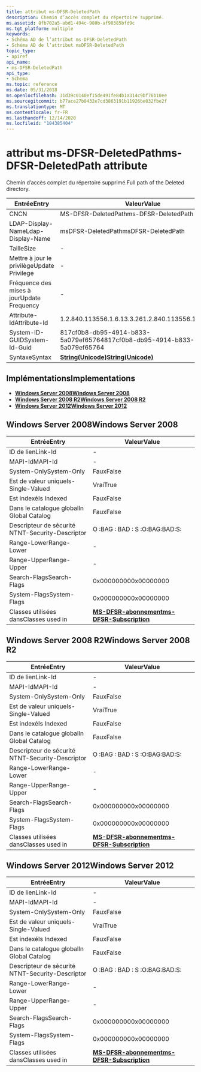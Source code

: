 ```yaml
---
title: attribut ms-DFSR-DeletedPath
description: Chemin d’accès complet du répertoire supprimé.
ms.assetid: 8fb702a5-abd1-494c-980b-af90385bfd9c
ms.tgt_platform: multiple
keywords:
- Schéma AD de l’attribut ms-DFSR-DeletedPath
- Schéma AD de l’attribut msDFSR-DeletedPath
topic_type:
- apiref
api_name:
- ms-DFSR-DeletedPath
api_type:
- Schema
ms.topic: reference
ms.date: 05/31/2018
ms.openlocfilehash: 31d39c0140ef15de491fe84b1a314c9bf76b10ee
ms.sourcegitcommit: b77ace27b0432e7cd3863191b11926be032fbe2f
ms.translationtype: MT
ms.contentlocale: fr-FR
ms.lasthandoff: 12/14/2020
ms.locfileid: "104385404"
---
```

# <a name="ms-dfsr-deletedpath-attribute"></a><span data-ttu-id="92104-105">attribut ms-DFSR-DeletedPath</span><span class="sxs-lookup"><span data-stu-id="92104-105">ms-DFSR-DeletedPath attribute</span></span>

<span data-ttu-id="92104-106">Chemin d’accès complet du répertoire supprimé.</span><span class="sxs-lookup"><span data-stu-id="92104-106">Full path of the Deleted directory.</span></span>



| <span data-ttu-id="92104-107">Entrée</span><span class="sxs-lookup"><span data-stu-id="92104-107">Entry</span></span> | <span data-ttu-id="92104-108">Valeur</span><span class="sxs-lookup"><span data-stu-id="92104-108">Value</span></span> |
|-------------------|---------------------------------------------|
| <span data-ttu-id="92104-109">CN</span><span class="sxs-lookup"><span data-stu-id="92104-109">CN</span></span>                | <span data-ttu-id="92104-110">MS-DFSR-DeletedPath</span><span class="sxs-lookup"><span data-stu-id="92104-110">ms-DFSR-DeletedPath</span></span>                         |
| <span data-ttu-id="92104-111">LDAP-Display-Name</span><span class="sxs-lookup"><span data-stu-id="92104-111">Ldap-Display-Name</span></span> | <span data-ttu-id="92104-112">msDFSR-DeletedPath</span><span class="sxs-lookup"><span data-stu-id="92104-112">msDFSR-DeletedPath</span></span>                          |
| <span data-ttu-id="92104-113">Taille</span><span class="sxs-lookup"><span data-stu-id="92104-113">Size</span></span>              | \-                                          |
| <span data-ttu-id="92104-114">Mettre à jour le privilège</span><span class="sxs-lookup"><span data-stu-id="92104-114">Update Privilege</span></span>  | \-                                          |
| <span data-ttu-id="92104-115">Fréquence des mises à jour</span><span class="sxs-lookup"><span data-stu-id="92104-115">Update Frequency</span></span>  | \-                                          |
| <span data-ttu-id="92104-116">Attribute-Id</span><span class="sxs-lookup"><span data-stu-id="92104-116">Attribute-Id</span></span>      | <span data-ttu-id="92104-117">1.2.840.113556.1.6.13.3.26</span><span class="sxs-lookup"><span data-stu-id="92104-117">1.2.840.113556.1.6.13.3.26</span></span>                  |
| <span data-ttu-id="92104-118">System-ID-GUID</span><span class="sxs-lookup"><span data-stu-id="92104-118">System-Id-Guid</span></span>    | <span data-ttu-id="92104-119">817cf0b8-db95-4914-b833-5a079ef65764</span><span class="sxs-lookup"><span data-stu-id="92104-119">817cf0b8-db95-4914-b833-5a079ef65764</span></span>        |
| <span data-ttu-id="92104-120">Syntaxe</span><span class="sxs-lookup"><span data-stu-id="92104-120">Syntax</span></span>            | [<span data-ttu-id="92104-121">**String(Unicode)**</span><span class="sxs-lookup"><span data-stu-id="92104-121">**String(Unicode)**</span></span>](s-string-unicode.md) |



## <a name="implementations"></a><span data-ttu-id="92104-122">Implémentations</span><span class="sxs-lookup"><span data-stu-id="92104-122">Implementations</span></span>

-   [<span data-ttu-id="92104-123">**Windows Server 2008**</span><span class="sxs-lookup"><span data-stu-id="92104-123">**Windows Server 2008**</span></span>](#windows-server-2008)
-   [<span data-ttu-id="92104-124">**Windows Server 2008 R2**</span><span class="sxs-lookup"><span data-stu-id="92104-124">**Windows Server 2008 R2**</span></span>](#windows-server-2008-r2)
-   [<span data-ttu-id="92104-125">**Windows Server 2012**</span><span class="sxs-lookup"><span data-stu-id="92104-125">**Windows Server 2012**</span></span>](#windows-server-2012)

## <a name="windows-server-2008"></a><span data-ttu-id="92104-126">Windows Server 2008</span><span class="sxs-lookup"><span data-stu-id="92104-126">Windows Server 2008</span></span>



| <span data-ttu-id="92104-127">Entrée</span><span class="sxs-lookup"><span data-stu-id="92104-127">Entry</span></span> | <span data-ttu-id="92104-128">Valeur</span><span class="sxs-lookup"><span data-stu-id="92104-128">Value</span></span> |
|------------------------|------------------------------------------------------------------|
| <span data-ttu-id="92104-129">ID de lien</span><span class="sxs-lookup"><span data-stu-id="92104-129">Link-Id</span></span>                | \-                                                               |
| <span data-ttu-id="92104-130">MAPI-Id</span><span class="sxs-lookup"><span data-stu-id="92104-130">MAPI-Id</span></span>                | \-                                                               |
| <span data-ttu-id="92104-131">System-Only</span><span class="sxs-lookup"><span data-stu-id="92104-131">System-Only</span></span>            | <span data-ttu-id="92104-132">Faux</span><span class="sxs-lookup"><span data-stu-id="92104-132">False</span></span>                                                            |
| <span data-ttu-id="92104-133">Est de valeur unique</span><span class="sxs-lookup"><span data-stu-id="92104-133">Is-Single-Valued</span></span>       | <span data-ttu-id="92104-134">Vrai</span><span class="sxs-lookup"><span data-stu-id="92104-134">True</span></span>                                                             |
| <span data-ttu-id="92104-135">Est indexé</span><span class="sxs-lookup"><span data-stu-id="92104-135">Is Indexed</span></span>             | <span data-ttu-id="92104-136">Faux</span><span class="sxs-lookup"><span data-stu-id="92104-136">False</span></span>                                                            |
| <span data-ttu-id="92104-137">Dans le catalogue global</span><span class="sxs-lookup"><span data-stu-id="92104-137">In Global Catalog</span></span>      | <span data-ttu-id="92104-138">Faux</span><span class="sxs-lookup"><span data-stu-id="92104-138">False</span></span>                                                            |
| <span data-ttu-id="92104-139">Descripteur de sécurité NT</span><span class="sxs-lookup"><span data-stu-id="92104-139">NT-Security-Descriptor</span></span> | <span data-ttu-id="92104-140">O :BAG : BAD : S :</span><span class="sxs-lookup"><span data-stu-id="92104-140">O:BAG:BAD:S:</span></span>                                                     |
| <span data-ttu-id="92104-141">Range-Lower</span><span class="sxs-lookup"><span data-stu-id="92104-141">Range-Lower</span></span>            | \-                                                               |
| <span data-ttu-id="92104-142">Range-Upper</span><span class="sxs-lookup"><span data-stu-id="92104-142">Range-Upper</span></span>            | \-                                                               |
| <span data-ttu-id="92104-143">Search-Flags</span><span class="sxs-lookup"><span data-stu-id="92104-143">Search-Flags</span></span>           | <span data-ttu-id="92104-144">0x00000000</span><span class="sxs-lookup"><span data-stu-id="92104-144">0x00000000</span></span>                                                       |
| <span data-ttu-id="92104-145">System-Flags</span><span class="sxs-lookup"><span data-stu-id="92104-145">System-Flags</span></span>           | <span data-ttu-id="92104-146">0x00000000</span><span class="sxs-lookup"><span data-stu-id="92104-146">0x00000000</span></span>                                                       |
| <span data-ttu-id="92104-147">Classes utilisées dans</span><span class="sxs-lookup"><span data-stu-id="92104-147">Classes used in</span></span>        | [<span data-ttu-id="92104-148">**MS-DFSR-abonnement**</span><span class="sxs-lookup"><span data-stu-id="92104-148">**ms-DFSR-Subscription**</span></span>](c-msdfsr-subscription.md)<br/> |



## <a name="windows-server-2008-r2"></a><span data-ttu-id="92104-149">Windows Server 2008 R2</span><span class="sxs-lookup"><span data-stu-id="92104-149">Windows Server 2008 R2</span></span>



| <span data-ttu-id="92104-150">Entrée</span><span class="sxs-lookup"><span data-stu-id="92104-150">Entry</span></span> | <span data-ttu-id="92104-151">Valeur</span><span class="sxs-lookup"><span data-stu-id="92104-151">Value</span></span> |
|------------------------|------------------------------------------------------------------|
| <span data-ttu-id="92104-152">ID de lien</span><span class="sxs-lookup"><span data-stu-id="92104-152">Link-Id</span></span>                | \-                                                               |
| <span data-ttu-id="92104-153">MAPI-Id</span><span class="sxs-lookup"><span data-stu-id="92104-153">MAPI-Id</span></span>                | \-                                                               |
| <span data-ttu-id="92104-154">System-Only</span><span class="sxs-lookup"><span data-stu-id="92104-154">System-Only</span></span>            | <span data-ttu-id="92104-155">Faux</span><span class="sxs-lookup"><span data-stu-id="92104-155">False</span></span>                                                            |
| <span data-ttu-id="92104-156">Est de valeur unique</span><span class="sxs-lookup"><span data-stu-id="92104-156">Is-Single-Valued</span></span>       | <span data-ttu-id="92104-157">Vrai</span><span class="sxs-lookup"><span data-stu-id="92104-157">True</span></span>                                                             |
| <span data-ttu-id="92104-158">Est indexé</span><span class="sxs-lookup"><span data-stu-id="92104-158">Is Indexed</span></span>             | <span data-ttu-id="92104-159">Faux</span><span class="sxs-lookup"><span data-stu-id="92104-159">False</span></span>                                                            |
| <span data-ttu-id="92104-160">Dans le catalogue global</span><span class="sxs-lookup"><span data-stu-id="92104-160">In Global Catalog</span></span>      | <span data-ttu-id="92104-161">Faux</span><span class="sxs-lookup"><span data-stu-id="92104-161">False</span></span>                                                            |
| <span data-ttu-id="92104-162">Descripteur de sécurité NT</span><span class="sxs-lookup"><span data-stu-id="92104-162">NT-Security-Descriptor</span></span> | <span data-ttu-id="92104-163">O :BAG : BAD : S :</span><span class="sxs-lookup"><span data-stu-id="92104-163">O:BAG:BAD:S:</span></span>                                                     |
| <span data-ttu-id="92104-164">Range-Lower</span><span class="sxs-lookup"><span data-stu-id="92104-164">Range-Lower</span></span>            | \-                                                               |
| <span data-ttu-id="92104-165">Range-Upper</span><span class="sxs-lookup"><span data-stu-id="92104-165">Range-Upper</span></span>            | \-                                                               |
| <span data-ttu-id="92104-166">Search-Flags</span><span class="sxs-lookup"><span data-stu-id="92104-166">Search-Flags</span></span>           | <span data-ttu-id="92104-167">0x00000000</span><span class="sxs-lookup"><span data-stu-id="92104-167">0x00000000</span></span>                                                       |
| <span data-ttu-id="92104-168">System-Flags</span><span class="sxs-lookup"><span data-stu-id="92104-168">System-Flags</span></span>           | <span data-ttu-id="92104-169">0x00000000</span><span class="sxs-lookup"><span data-stu-id="92104-169">0x00000000</span></span>                                                       |
| <span data-ttu-id="92104-170">Classes utilisées dans</span><span class="sxs-lookup"><span data-stu-id="92104-170">Classes used in</span></span>        | [<span data-ttu-id="92104-171">**MS-DFSR-abonnement**</span><span class="sxs-lookup"><span data-stu-id="92104-171">**ms-DFSR-Subscription**</span></span>](c-msdfsr-subscription.md)<br/> |



## <a name="windows-server-2012"></a><span data-ttu-id="92104-172">Windows Server 2012</span><span class="sxs-lookup"><span data-stu-id="92104-172">Windows Server 2012</span></span>



| <span data-ttu-id="92104-173">Entrée</span><span class="sxs-lookup"><span data-stu-id="92104-173">Entry</span></span> | <span data-ttu-id="92104-174">Valeur</span><span class="sxs-lookup"><span data-stu-id="92104-174">Value</span></span> |
|------------------------|------------------------------------------------------------------|
| <span data-ttu-id="92104-175">ID de lien</span><span class="sxs-lookup"><span data-stu-id="92104-175">Link-Id</span></span>                | \-                                                               |
| <span data-ttu-id="92104-176">MAPI-Id</span><span class="sxs-lookup"><span data-stu-id="92104-176">MAPI-Id</span></span>                | \-                                                               |
| <span data-ttu-id="92104-177">System-Only</span><span class="sxs-lookup"><span data-stu-id="92104-177">System-Only</span></span>            | <span data-ttu-id="92104-178">Faux</span><span class="sxs-lookup"><span data-stu-id="92104-178">False</span></span>                                                            |
| <span data-ttu-id="92104-179">Est de valeur unique</span><span class="sxs-lookup"><span data-stu-id="92104-179">Is-Single-Valued</span></span>       | <span data-ttu-id="92104-180">Vrai</span><span class="sxs-lookup"><span data-stu-id="92104-180">True</span></span>                                                             |
| <span data-ttu-id="92104-181">Est indexé</span><span class="sxs-lookup"><span data-stu-id="92104-181">Is Indexed</span></span>             | <span data-ttu-id="92104-182">Faux</span><span class="sxs-lookup"><span data-stu-id="92104-182">False</span></span>                                                            |
| <span data-ttu-id="92104-183">Dans le catalogue global</span><span class="sxs-lookup"><span data-stu-id="92104-183">In Global Catalog</span></span>      | <span data-ttu-id="92104-184">Faux</span><span class="sxs-lookup"><span data-stu-id="92104-184">False</span></span>                                                            |
| <span data-ttu-id="92104-185">Descripteur de sécurité NT</span><span class="sxs-lookup"><span data-stu-id="92104-185">NT-Security-Descriptor</span></span> | <span data-ttu-id="92104-186">O :BAG : BAD : S :</span><span class="sxs-lookup"><span data-stu-id="92104-186">O:BAG:BAD:S:</span></span>                                                     |
| <span data-ttu-id="92104-187">Range-Lower</span><span class="sxs-lookup"><span data-stu-id="92104-187">Range-Lower</span></span>            | \-                                                               |
| <span data-ttu-id="92104-188">Range-Upper</span><span class="sxs-lookup"><span data-stu-id="92104-188">Range-Upper</span></span>            | \-                                                               |
| <span data-ttu-id="92104-189">Search-Flags</span><span class="sxs-lookup"><span data-stu-id="92104-189">Search-Flags</span></span>           | <span data-ttu-id="92104-190">0x00000000</span><span class="sxs-lookup"><span data-stu-id="92104-190">0x00000000</span></span>                                                       |
| <span data-ttu-id="92104-191">System-Flags</span><span class="sxs-lookup"><span data-stu-id="92104-191">System-Flags</span></span>           | <span data-ttu-id="92104-192">0x00000000</span><span class="sxs-lookup"><span data-stu-id="92104-192">0x00000000</span></span>                                                       |
| <span data-ttu-id="92104-193">Classes utilisées dans</span><span class="sxs-lookup"><span data-stu-id="92104-193">Classes used in</span></span>        | [<span data-ttu-id="92104-194">**MS-DFSR-abonnement**</span><span class="sxs-lookup"><span data-stu-id="92104-194">**ms-DFSR-Subscription**</span></span>](c-msdfsr-subscription.md)<br/> |



 

 





